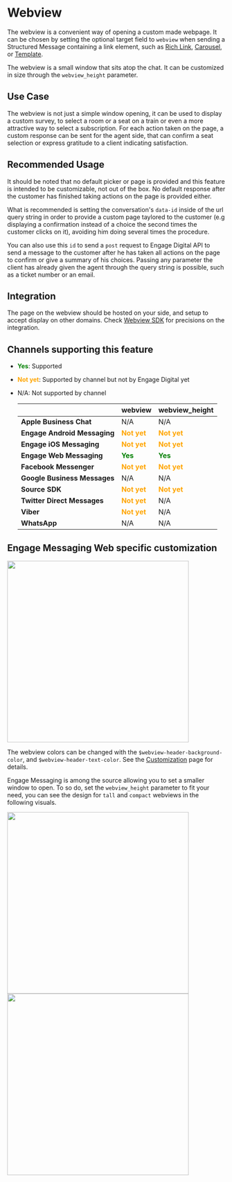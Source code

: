 # Webview

The webview is a convenient way of opening a custom made webpage. It can be chosen by setting the optional target field to `webview` when sending a Structured Message containing a link element, such as [Rich Link](../rich-link), [Carousel](../carousel), or [Template](../template).

The webview is a small window that sits atop the chat. It can be customized in size through the `webview_height` parameter.

## Use Case

The webview is not just a simple window opening, it can be used to display a custom survey, to select a room or a seat on a train or even a more attractive way to select a subscription. For each action taken on the page, a custom response can be sent for the agent side, that can confirm a seat selection or express gratitude to a client indicating satisfaction.

## Recommended Usage

It should be noted that no default picker or page is provided and this feature is intended to be customizable, not out of the box. No default response after the customer has finished taking actions on the page is provided either.

What is recommended is setting the conversation's `data-id` inside of the url query string in order to provide a custom page taylored to the customer (e.g displaying a confirmation instead of a choice the second times the customer clicks on it), avoiding him doing several times the procedure.

You can also use this `id` to send a `post` request to Engage Digital API to send a message to the customer after he has taken all actions on the page to confirm or give a summary of his choices. Passing any parameter the client has already given the agent through the query string is possible, such as a ticket number or an email.

## Integration

The page on the webview should be hosted on your side, and setup to accept display on other domains. Check [Webview SDK](../../structured-messages/webview-sdk) for precisions on the integration.

## Channels supporting this feature

* **<span style="color:green">Yes</span>**: Supported
* **<span style="color:orange">Not yet</span>**: Supported by channel but not by Engage Digital yet
* N/A: Not supported by channel

  |  | **webview** | **webview_height** |
  |-|-|-|
  | **Apple Business Chat** | N/A | N/A |
  | **Engage Android Messaging** | **<span style="color:orange">Not yet</span>** | **<span style="color:orange">Not yet</span>** |
  | **Engage iOS Messaging** | **<span style="color:orange">Not yet</span>** | **<span style="color:orange">Not yet</span>** |
  | **Engage Web Messaging** | **<span style="color:green">Yes</span>** | **<span style="color:green">Yes</span>** |
  | **Facebook Messenger** | **<span style="color:orange">Not yet</span>** | **<span style="color:orange">Not yet</span>** |
  | **Google Business Messages** | N/A | N/A |
  | **Source SDK** | **<span style="color:orange">Not yet</span>** | **<span style="color:orange">Not yet</span>** |
  | **Twitter Direct Messages** | **<span style="color:orange">Not yet</span>** | N/A |
  | **Viber** | **<span style="color:orange">Not yet</span>** | N/A |
  | **WhatsApp** | N/A | N/A |

## Engage Messaging Web specific customization

<img class="img-fluid" width="419" src="../../../img/web-messaging-webview-portrait.png">

The webview colors can be changed with the `$webview-header-background-color`, and `$webview-header-text-color`. See the [Customization](../web-messaging/customization) page for details.

Engage Messaging is among the source allowing you to set a smaller window to open. To so do, set the `webview_height` parameter to fit your need, you can see the design for `tall` and `compact` webviews in the following visuals.

<img class="img-fluid" width="419" src="../../../img/web-messaging-webview-tall.png">
<img class="img-fluid" width="419" src="../../../img/web-messaging-webview-compact.png">
